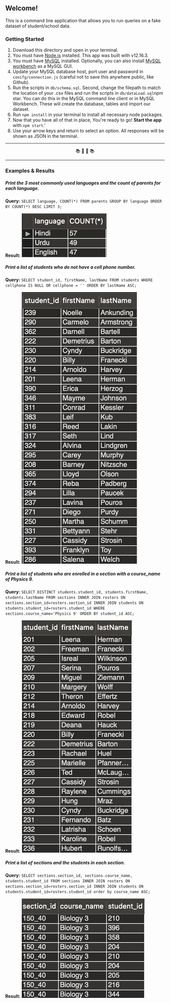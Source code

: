 ## Welcome!
This is a command line application that allows you to run queries on a fake dataset of student/school data.


### Getting Started

1. Download this directory and open in your terminal.
2. You must have [Node.js](https://nodejs.org/) installed. This app was built with v12.16.3.
3. You must have [MySQL](https://dev.mysql.com/downloads/mysql) installed. Optionally, you can also install [MySQL workbench](https://dev.mysql.com/downloads/workbench/) as a MySQL GUI.
4. Update your MySQL database host, port user and password in `conifg/connection.js` (careful not to save this anywhere public, like Github).
5. Run the scripts in `db/schema.sql`. Second, change the filepath to match the location of your .csv files and run the scripts in `db/dataLoad.sql`npm star. You can do this in the MySQL command line client or in MySQL Workbench. These will create the database, tables and import our dataset.
6. Run `npm install` in your terminal to install all necessary node packages.
7. Now that you have all of that in place, You're ready to go! **Start the app** with `npm start`.'
7. Use your arrow keys and return to select an option. All responses will be shown as JSON in the terminal.

---

<div align="center"> 📚 📓 📓 📚 </div>

---

### Examples & Results

##### Print the 3 most commonly used languages and the count of parents for each language.

**Query:** `SELECT language, COUNT(*) FROM parents GROUP BY language ORDER BY COUNT(*) DESC LIMIT 3;`

**Result:** ![Picture of MySql Results for Query 1](/assets/pictures/Q1.png)

##### Print a list of students who do not have a cell phone number.

**Query:** `SELECT student_id, firstName, lastName FROM students WHERE cellphone IS NULL OR cellphone = '' ORDER BY lastName ASC;`

**Result:** ![Picture of MySql Results for Query 2](/assets/pictures/Q2.png)

##### Print a list of students who are enrolled in a section with a course_name of Physics 9.

**Query:** `SELECT DISTINCT students.student_id, students.firstName, students.lastName FROM sections INNER JOIN rosters ON sections.section_id=rosters.section_id INNER JOIN students ON students.student_id=rosters.student_id WHERE sections.course_name='Physics 9' ORDER BY student_id ASC;`

**Result:** ![Picture of MySql Results for Query 3](/assets/pictures/Q3.png)

##### Print a list of sections and the students in each section.

**Query:** `SELECT sections.section_id, sections.course_name, students.student_id FROM sections INNER JOIN rosters ON sections.section_id=rosters.section_id INNER JOIN students ON students.student_id=rosters.student_id order by course_name ASC;`

**Result:** ![Picture of MySql Results for Query 6](/assets/pictures/Q6.png)


